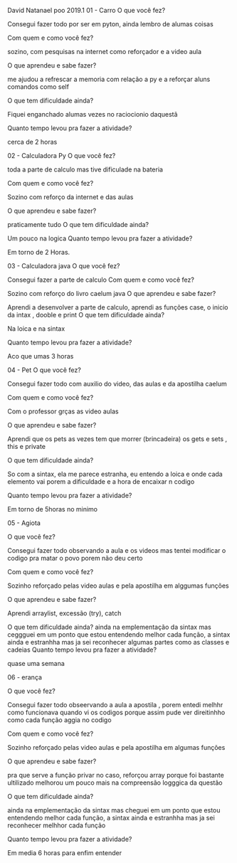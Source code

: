 David Natanael poo 2019.1
01 - Carro
O que você fez?

Consegui fazer todo por ser em pyton, ainda lembro de alumas coisas

Com quem e como você fez?

sozino, com pesquisas na internet como reforçador e a video  aula

O que aprendeu e sabe fazer?

me ajudou a refrescar a memoria com relação a py e a reforçar aluns comandos como self

O que tem dificuldade ainda?

Fiquei enganchado alumas vezes no raciocionio daquestã

Quanto tempo levou pra fazer a atividade?

cerca de 2 horas 
 
02 - Calculadora Py
O que você fez?

toda a parte de calculo mas tive dificulade na bateria

Com quem e como você fez?

Sozino com reforço da internet e das aulas

O que aprendeu e sabe fazer?

praticamente tudo
O que tem dificuldade ainda?

Um pouco na logica
Quanto tempo levou pra fazer a atividade?

Em torno de 2 Horas.

03 - Calculadora java
O que você fez?

Consegui fazer a parte de calculo
Com quem e como você fez?

Sozino com reforço do livro caelum java
O que aprendeu e sabe fazer?

Aprendi a  desenvolver a parte de calculo, aprendi as funções case, o inicio da intax , dooble e print
O que tem dificuldade ainda?

Na loica e na sintax

Quanto tempo levou pra fazer a atividade?

Aco que umas 3  horas

04 - Pet
O que você fez?

Consegui fazer todo com auxilio do video, das aulas e da apostilha caelum

Com quem e como você fez?

Com o professor grças as video aulas 

O que aprendeu e sabe fazer?

Aprendi que os pets  as vezes tem que morrer (brincadeira) os gets e sets , this e private

O que tem dificuldade ainda?

So com a sintax, ela me parece estranha, eu entendo a loica e onde cada elemento vai porem a dificuldade e a hora de encaixar n codigo

Quanto tempo levou pra fazer a atividade?

Em torno de 5horas no minimo

05 - Agiota

O que você fez?

Consegui fazer todo observando a aula e os videos mas tentei modificar o codigo pra matar o povo porem não deu certo

Com quem e como você fez?

Sozinho reforçado pelas video aulas e pela apostilha em alggumas funções

O que aprendeu e sabe fazer?

Aprendi arraylist, excessão (try), catch 

O que tem dificuldade ainda?
ainda na emplementação da sintax mas ceggguei em um ponto que estou entendendo melhor cada função, a sintax ainda e estranhha mas ja sei reconhecer algumas partes como as classes e cadeias 
Quanto tempo levou pra fazer a atividade?

quase uma semana


06 - erança

O que você fez?

Consegui fazer todo obseervando a aula a apostila , porem entedi melhhr como funcionava quando vi os codigos porque assim pude ver direitinhho como cada função aggia no codigo

Com quem e como você fez?

Sozinho reforçado pelas video aulas e pela apostilha em algumas funções

O que aprendeu e sabe fazer?

pra que serve a função privar no caso, reforçou array porque foi bastante ultilizado melhorou um pouco mais na compreensão logggica da questão

O que tem dificuldade ainda?

ainda na emplementação da sintax mas cheguei em um ponto que estou entendendo melhor cada função, a sintax ainda e estranhha mas ja sei reconhecer melhhor cada função

Quanto tempo levou pra fazer a atividade?

Em media 6 horas para enfim entender 


